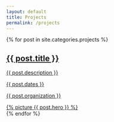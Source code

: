 ```yaml
---
layout: default
title: Projects
permalink: /projects
---
```


<article class="projects main-content">
  {% for post in site.categories.projects %}
  <a href="{{ post.url }}" class="project row">
    <div class="project__info col-sm-5">
      <h2 class="project__title">{{ post.title }}<span class="project__link"></span></h2>
      <p class="project__summary">{{ post.description }}</p>
      <div class="project__details">
        <p>{{ post.dates }}</p>
        <p>{{ post.organization }}</p>
      </div>
    </div>
    <div class="project__thumbnail col-sm-6 col-sm-offset-1 first-xs last-sm">
      {% picture {{ post.hero }} %}
    </div>
  </a>
  {% endfor %}
</article>